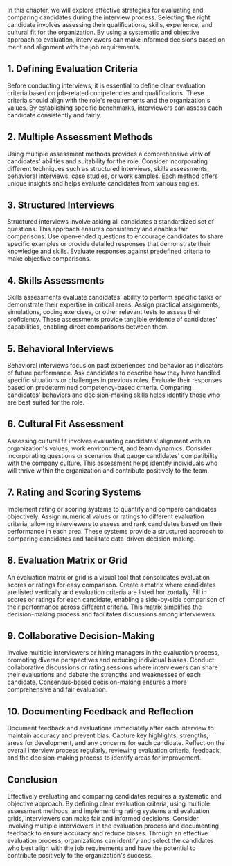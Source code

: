 
In this chapter, we will explore effective strategies for evaluating and comparing candidates during the interview process. Selecting the right candidate involves assessing their qualifications, skills, experience, and cultural fit for the organization. By using a systematic and objective approach to evaluation, interviewers can make informed decisions based on merit and alignment with the job requirements.

## 1\. Defining Evaluation Criteria

Before conducting interviews, it is essential to define clear evaluation criteria based on job-related competencies and qualifications. These criteria should align with the role's requirements and the organization's values. By establishing specific benchmarks, interviewers can assess each candidate consistently and fairly.

## 2\. Multiple Assessment Methods

Using multiple assessment methods provides a comprehensive view of candidates' abilities and suitability for the role. Consider incorporating different techniques such as structured interviews, skills assessments, behavioral interviews, case studies, or work samples. Each method offers unique insights and helps evaluate candidates from various angles.

## 3\. Structured Interviews

Structured interviews involve asking all candidates a standardized set of questions. This approach ensures consistency and enables fair comparisons. Use open-ended questions to encourage candidates to share specific examples or provide detailed responses that demonstrate their knowledge and skills. Evaluate responses against predefined criteria to make objective comparisons.

## 4\. Skills Assessments

Skills assessments evaluate candidates' ability to perform specific tasks or demonstrate their expertise in critical areas. Assign practical assignments, simulations, coding exercises, or other relevant tests to assess their proficiency. These assessments provide tangible evidence of candidates' capabilities, enabling direct comparisons between them.

## 5\. Behavioral Interviews

Behavioral interviews focus on past experiences and behavior as indicators of future performance. Ask candidates to describe how they have handled specific situations or challenges in previous roles. Evaluate their responses based on predetermined competency-based criteria. Comparing candidates' behaviors and decision-making skills helps identify those who are best suited for the role.

## 6\. Cultural Fit Assessment

Assessing cultural fit involves evaluating candidates' alignment with an organization's values, work environment, and team dynamics. Consider incorporating questions or scenarios that gauge candidates' compatibility with the company culture. This assessment helps identify individuals who will thrive within the organization and contribute positively to the team.

## 7\. Rating and Scoring Systems

Implement rating or scoring systems to quantify and compare candidates objectively. Assign numerical values or ratings to different evaluation criteria, allowing interviewers to assess and rank candidates based on their performance in each area. These systems provide a structured approach to comparing candidates and facilitate data-driven decision-making.

## 8\. Evaluation Matrix or Grid

An evaluation matrix or grid is a visual tool that consolidates evaluation scores or ratings for easy comparison. Create a matrix where candidates are listed vertically and evaluation criteria are listed horizontally. Fill in scores or ratings for each candidate, enabling a side-by-side comparison of their performance across different criteria. This matrix simplifies the decision-making process and facilitates discussions among interviewers.

## 9\. Collaborative Decision-Making

Involve multiple interviewers or hiring managers in the evaluation process, promoting diverse perspectives and reducing individual biases. Conduct collaborative discussions or rating sessions where interviewers can share their evaluations and debate the strengths and weaknesses of each candidate. Consensus-based decision-making ensures a more comprehensive and fair evaluation.

## 10\. Documenting Feedback and Reflection

Document feedback and evaluations immediately after each interview to maintain accuracy and prevent bias. Capture key highlights, strengths, areas for development, and any concerns for each candidate. Reflect on the overall interview process regularly, reviewing evaluation criteria, feedback, and the decision-making process to identify areas for improvement.

## Conclusion

Effectively evaluating and comparing candidates requires a systematic and objective approach. By defining clear evaluation criteria, using multiple assessment methods, and implementing rating systems and evaluation grids, interviewers can make fair and informed decisions. Consider involving multiple interviewers in the evaluation process and documenting feedback to ensure accuracy and reduce biases. Through an effective evaluation process, organizations can identify and select the candidates who best align with the job requirements and have the potential to contribute positively to the organization's success.
